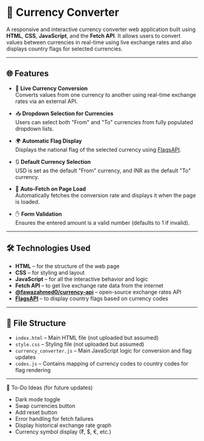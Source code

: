 # 💱 Currency Converter

A responsive and interactive currency converter web application built using **HTML**, **CSS**, **JavaScript**, and the **Fetch API**. It allows users to convert values between currencies in real-time using live exchange rates and also displays country flags for selected currencies.

---

## 🌐 Features

- 🔁 **Live Currency Conversion**  
  Converts values from one currency to another using real-time exchange rates via an external API.

- 📥 **Dropdown Selection for Currencies**  
  Users can select both "From" and "To" currencies from fully populated dropdown lists.

- 🌍 **Automatic Flag Display**  
  Displays the national flag of the selected currency using [FlagsAPI](https://flagsapi.com).

- 🔃 **Default Currency Selection**  
  USD is set as the default "From" currency, and INR as the default "To" currency.

- 🔄 **Auto-Fetch on Page Load**  
  Automatically fetches the conversion rate and displays it when the page is loaded.

- ✋ **Form Validation**  
  Ensures the entered amount is a valid number (defaults to 1 if invalid).

---

## 🛠️ Technologies Used

- **HTML** – for the structure of the web page  
- **CSS** – for styling and layout  
- **JavaScript** – for all the interactive behavior and logic  
- **Fetch API** – to get live exchange rate data from the internet  
- **[@fawazahmed0/currency-api](https://github.com/fawazahmed0/currency-api)** – open-source exchange rates API  
- **[FlagsAPI](https://flagsapi.com/)** – to display country flags based on currency codes

---

## 📁 File Structure

- `index.html` – Main HTML file (not uploaded but assumed)  
- `style.css` – Styling file (not uploaded but assumed)  
- `currency_converter.js` – Main JavaScript logic for conversion and flag updates  
- `codes.js` – Contains mapping of currency codes to country codes for flag rendering

---

📌 To-Do Ideas (for future updates)
- Dark mode toggle
- Swap currencies button
- Add reset button
- Error handling for fetch failures
- Display historical exchange rate graph
- Currency symbol display (₹, $, €, etc.)
